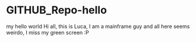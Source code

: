 # GITHUB_Repo-hello
my hello world
Hi all, this is Luca, I am a mainframe guy and all here seems weirdo, I miss my green screen :P
